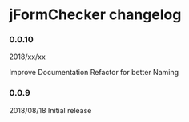 # jFormChecker changelog

### 0.0.10 

2018/xx/xx 

Improve Documentation
Refactor for better Naming



### 0.0.9 

2018/08/18 Initial release
